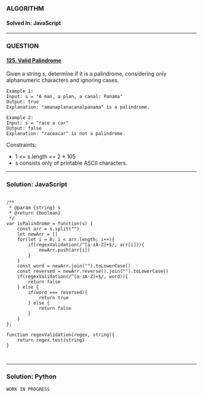 ### ALGORITHM
#### Solved In: JavaScript
-----
### QUESTION

#### [125. Valid Palindrome](https://leetcode.com/problems/valid-palindrome/)

Given a string s, determine if it is a palindrome, considering only alphanumeric characters and ignoring cases.

``` 
Example 1:
Input: s = "A man, a plan, a canal: Panama"
Output: true
Explanation: "amanaplanacanalpanama" is a palindrome.

Example 2:
Input: s = "race a car"
Output: false
Explanation: "raceacar" is not a palindrome.

```

Constraints:

* 1 <= s.length <= 2 * 105
* s consists only of printable ASCII characters.

-----

### Solution: JavaScript

```

/**
 * @param {string} s
 * @return {boolean}
 */
var isPalindrome = function(s) {
    const arr = s.split("")
    let newArr = []
    for(let i = 0; i < arr.length; i++){
        if(regexValidation(/^[a-zA-Z]+$/, arr[i])){
            newArr.push(arr[i])
        }
    }
    const word = newArr.join("").toLowerCase()
    const reversed = newArr.reverse().join("").toLowerCase()
    if(regexValidation(/^[a-zA-Z]+$/, word)){
        return false 
    } else {
        if(word === reversed){
            return true
        } else {
            return false
        }
    }
};
    
function regexValidation(regex, string){
    return regex.test(string)
}



```

-----

### Solution: Python

```
WORK IN PROGRESS
        
```
